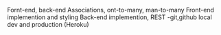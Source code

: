 Fornt-end, back-end 
Associations, ont-to-many, man-to-many
Front-end implemention and styling 
Back-end implemention, REST
-git,github local dev and production (Heroku)
